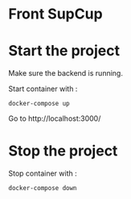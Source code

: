 # Front SupCup

# Start the project

Make sure the backend is running.

Start container with :

`docker-compose up`

Go to http://localhost:3000/

# Stop the project

 Stop container with :

 `docker-compose down`
